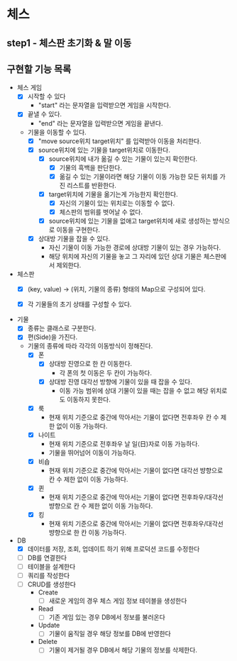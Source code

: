 # 체스

## step1 - 체스판 초기화 & 말 이동

## 구현할 기능 목록


- 체스 게임
  - [x] 시작할 수 있다
    - "start" 라는 문자열을 입력받으면 게임을 시작한다.
  - [x] 끝낼 수 있다.
    - "end" 라는 문자열을 입력받으면 게임을 끝낸다.
  - 기물을 이동할 수 있다.
    - [x] "move source위치 target위치" 를 입력받아 이동을 처리한다.
    - [x] source위치에 있는 기물을 target위치로 이동한다.
      - [x] source위치에 내가 옮길 수 있는 기물이 있는지 확인한다.
        - [x] 기물의 흑백을 판단한다.
        - [x] 옮길 수 있는 기물이라면 해당 기물이 이동 가능한 모든 위치를 가진 리스트를 반환한다.
      - [x] target위치에 기물을 옮기는게 가능한지 확인한다.
        - [x] 자신의 기물이 있는 위치로는 이동할 수 없다.
        - [x] 체스판의 범위를 벗어날 수 없다.
      - [x] source위치에 있는 기물을 없애고 target위치에 새로 생성하는 방식으로 이동을 구현한다.
    - [x] 상대방 기물을 잡을 수 있다.
      - 자신 기물이 이동 가능한 경로에 상대방 기물이 있는 경우 가능하다.
      - 해당 위치에 자신의 기물을 놓고 그 자리에 있던 상대 기물은 체스판에서 제외한다.
      

- 체스판
  - [x] (key, value) -> (위치, 기물의 종류) 형태의 Map으로 구성되어 있다.
  - [x] 각 기물들의 초기 상태를 구성할 수 있다.


- 기물
  - [x] 종류는 클래스로 구분한다.
  - [x] 편(Side)을 가진다.
  - 기물의 종류에 따라 각각의 이동방식이 정해진다.
    - [x] 폰
      - [x] 상대방 진영으로 한 칸 이동한다.
        - 각 폰의 첫 이동은 두 칸이 가능하다.
      - [x] 상대방 진영 대각선 방향에 기물이 있을 때 잡을 수 있다.
        - 이동 가능 범위에 상대 기물이 있을 때는 잡을 수 없고 해당 위치로도 이동하지 못한다.
    - [x] 룩
      - 현재 위치 기준으로 중간에 막아서는 기물이 없다면 전후좌우 칸 수 제한 없이 이동 가능하다.
    - [x] 나이트
      - 현재 위치 기준으로 전후좌우 날 일(日)자로 이동 가능하다.
      - 기물을 뛰어넘어 이동이 가능하다.
    - [x] 비숍
      - 현재 위치 기준으로 중간에 막아서는 기물이 없다면 대각선 뱡향으로 칸 수 제한 없이 이동 가능하다.
    - [x] 퀸
      - 현재 위치 기준으로 중간에 막아서는 기물이 없다면 전후좌우/대각선 뱡향으로 칸 수 제한 없이 이동 가능하다.
    - [x] 킹
      - 현재 위치 기준으로 중간에 막아서는 기물이 없다면 전후좌우/대각선 뱡향으로 한 칸 이동 가능하다.


- DB
  - [x] 데이터를 저장, 조회, 업데이트 하기 위해 프로덕션 코드를 수정한다
  - [ ] DB를 연결한다
  - [ ] 테이블을 설계한다
  - [ ] 쿼리를 작성한다
  - [ ] CRUD를 생성한다
    - Create
      - [ ] 새로운 게임의 경우 체스 게임 정보 테이블을 생성한다
    - Read 
      - [ ] 기존 게임 있는 경우 DB에서 정보를 불러온다
    - Update
      - [ ] 기물이 움직일 경우 해당 정보를 DB에 반영한다
    - Delete
      - [ ] 기물이 제거될 경우 DB에서 해당 기물의 정보를 삭제한다. 